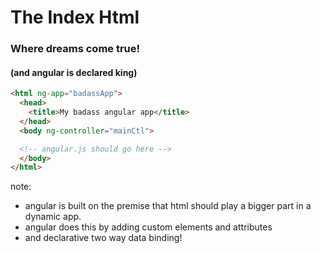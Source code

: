 # The Index Html
### Where dreams come true!
#### (and angular is declared king)

```html
<html ng-app="badassApp">
  <head>
    <title>My badass angular app</title>
  </head>
  <body ng-controller="mainCtl">

  <!-- angular.js should go here -->
  </body>
</html>
```


note:  
  * angular is built on the premise that html should play a bigger part in a dynamic
  app.
  * angular does this by adding custom elements and attributes
  * and declarative two way data binding!
